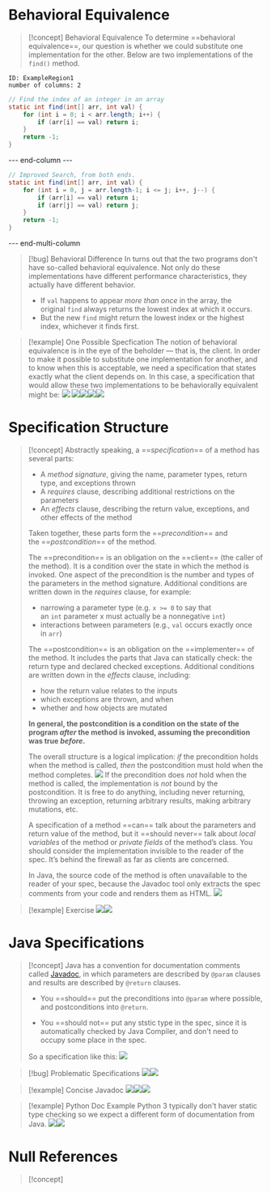 # Behavioral Equivalence
> [!concept] Behavioral Equivalence 
> To determine ==behavioral equivalence==, our question is whether we could substitute one implementation for the other. Below are two implementations of the `find()` method.

```start-multi-column  
ID: ExampleRegion1  
number of columns: 2   
```

```java
// Find the index of an integer in an array
static int find(int[] arr, int val) {
    for (int i = 0; i < arr.length; i++) {
        if (arr[i] == val) return i;
    }
    return -1;
}
```

--- end-column ---

```java
// Improved Search, from both ends.
static int find(int[] arr, int val) {
    for (int i = 0, j = arr.length-1; i <= j; i++, j--) {
        if (arr[i] == val) return i;
        if (arr[j] == val) return j;
    }
    return -1;
}
```

--- end-multi-column
> [!bug] Behavioral Difference
> In turns out that the two programs don't have so-called behavioral equivalence. 
> Not only do these implementations have different performance characteristics, they actually have different behavior. 
> - If `val` happens to appear _more than once_ in the array, the original `find` always returns the lowest index at which it occurs. 
> - But the new `find` might return the lowest index or the highest index, whichever it finds first.
> 

> [!example] One Possible Specfication
> The notion of behavioral equivalence is in the eye of the beholder — that is, the client. In order to make it possible to substitute one implementation for another, and to know when this is acceptable, we need a specification that states exactly what the client depends on.
> In this case, a specification that would allow these two implementations to be behaviorally equivalent might be:
> ![](Ch4_Specifications.assets/image-20231211110502572.png)
> ![](Ch4_Specifications.assets/image-20231211110817814.png)![](Ch4_Specifications.assets/image-20231211110943505.png)![](Ch4_Specifications.assets/image-20231211113532230.png)![](Ch4_Specifications.assets/image-20231211113828569.png)



# Specification Structure
> [!concept]
> Abstractly speaking, a ==_specification_== of a method has several parts:
> - A _method signature_, giving the name, parameter types, return type, and exceptions thrown
> - A _requires_ clause, describing additional restrictions on the parameters
> - An _effects_ clause, describing the return value, exceptions, and other effects of the method
> 
> Taken together, these parts form the ==_precondition_== and the ==_postcondition_== of the method.
> 
> The ==precondition== is an obligation on the ==client== (the caller of the method). It is a condition over the state in which the method is invoked. One aspect of the precondition is the number and types of the parameters in the method signature. Additional conditions are written down in the _requires_ clause, for example:
> - narrowing a parameter type (e.g. `x >= 0` to say that an `int` parameter x must actually be a nonnegative `int`)
> - interactions between parameters (e.g., `val` occurs exactly once in `arr`)
>  
> The ==postcondition== is an obligation on the ==implementer== of the method. It includes the parts that Java can statically check: the return type and declared checked exceptions. Additional conditions are written down in the _effects_ clause, including:
> - how the return value relates to the inputs
> - which exceptions are thrown, and when
> - whether and how objects are mutated
> 
> **In general, the postcondition is a condition on the state of the program _after_ the method is invoked, assuming the precondition was true _before_.**
> 
> The overall structure is a logical implication: _if_ the precondition holds when the method is called, _then_ the postcondition must hold when the method completes.
> ![](Ch4_Specifications.assets/image-20231211134733543.png)
> If the precondition does _not_ hold when the method is called, the implementation is _not_ bound by the postcondition. It is free to do anything, including never returning, throwing an exception, returning arbitrary results, making arbitrary mutations, etc.
> 
> A specification of a method ==can== talk about the parameters and return value of the method, but it ==should never== talk about _local variables_ of the method or _private fields_ of the method’s class. You should consider the implementation invisible to the reader of the spec. It’s behind the firewall as far as clients are concerned.
> 
> In Java, the source code of the method is often unavailable to the reader of your spec, because the Javadoc tool only extracts the spec comments from your code and renders them as HTML.
> ![](Ch4_Specifications.assets/image-20231211134853408.png)



> [!example] Exercise
> ![](Ch4_Specifications.assets/image-20231211133102046.png)![](Ch4_Specifications.assets/image-20231211133128070.png)


# Java Specifications
> [!concept]
> Java has a convention for documentation comments called [Javadoc](http://en.wikipedia.org/wiki/Javadoc), in which parameters are described by `@param` clauses and results are described by `@return` clauses. 
> 
> - You ==should== put the preconditions into `@param` where possible, and postconditions into `@return`. 
> 
> - You ==should not== put any ststic type in the spec, since it is automatically checked by Java Compiler, and don't need to occupy some place in the spec.
> 
> So a specification like this:
> ![](Ch4_Specifications.assets/image-20231211133821831.png)

> [!bug] Problematic Specifications
> ![](Ch4_Specifications.assets/image-20231211133902185.png)![](Ch4_Specifications.assets/image-20231211133911636.png)

> [!example] Concise Javadoc
> ![](Ch4_Specifications.assets/image-20231211134501767.png)![](Ch4_Specifications.assets/image-20231211134515446.png)![](Ch4_Specifications.assets/image-20231211134531216.png)

> [!example] Python Doc Example
> Python 3 typically don't haver static type checking so we expect a different form of documentation from Java.
> ![](Ch4_Specifications.assets/image-20231211134641968.png)![](Ch4_Specifications.assets/image-20231211134654048.png)



# Null References
> [!concept]
> 










